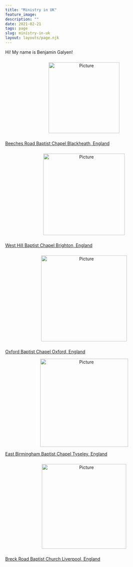 ```yaml
---
title: "Ministry in UK"
feature_image: 
description: ""
date: 2021-02-21
tags: page
slug: ministry-in-uk
layout: layouts/page.njk
---
```


Hi! My name is Benjamin Galyen!

<div class="wsite-image wsite-image-border-none " style="padding-top:10px;padding-bottom:10px;margin-left:0px;margin-right:0px;text-align:center">
<a href="http://www.beechesroadbaptistchapel.org.uk" target="_blank">
<img src="/images/beechesrdpic.png" alt="Picture" style="width:226;max-width:100%">
</a>
</div>

[Beeches Road Baptist Chapel Blackheath, England](http://www.beechesroadbaptistchapel.org.uk/)

<div><div class="wsite-image wsite-image-border-none " style="padding-top:10px;padding-bottom:10px;margin-left:0;margin-right:0;text-align:center">
<a href="http://www.westhillbc.org" target="_blank">
<img src="/images/whbcpic.png" alt="Picture" style="width:260;max-width:100%">
</a>
</div>

[West Hill Baptist Chapel Brighton, England](http://www.westhillbc.org.uk/)

<div class="wsite-image wsite-image-border-none " style="padding-top:10px;padding-bottom:10px;margin-left:0;margin-right:0;text-align:center">
<a href="http://www.oxfordbaptistchapel.org.uk" target="_blank">
<img src="/images/oxfordpic.png" alt="Picture" style="width:274;max-width:100%">
</a>
</div>

[Oxford Baptist Chapel Oxford, England](http://www.oxfordbaptistchapel.org.uk/)

<div class="wsite-image wsite-image-border-none " style="padding-top:0px;padding-bottom:0px;margin-left:0px;margin-right:0px;text-align:center">
<a href="http://www.eastbirmingham.org.uk/" target="_blank">
<img src="/images/ebbcpic.png" alt="Picture" style="width:281;max-width:100%">
</a>
</div>

[East Birmingham Baptist Chapel Tyseley, England](http://www.eastbirmingham.org.uk/)

<div class="wsite-image wsite-image-border-none " style="padding-top:10px;padding-bottom:10px;margin-left:0px;margin-right:0px;text-align:center">
<a href="https://www.breckroadbc.org.uk/" target="_blank">
<img src="/images/breckrdpic.png" alt="Picture" style="width:270;max-width:100%">
</a>
</div>

[Breck Road Baptist Church Liverpool, England](https://www.breckroadbc.org.uk/)
